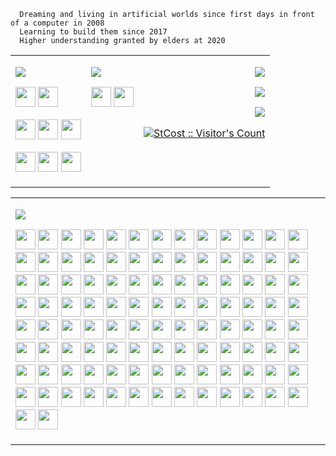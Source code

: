 
      Dreaming and living in artificial worlds since first days in front of a computer in 2008
      Learning to build them since 2017
      Higher understanding granted by elders at 2020



<table width="100%"><tr>
<td>

[<img src="https://img.shields.io/badge/Main commercial skills-007acc?style=for-the-badge" />](https://dreaming-blog.vercel.app/tags/portfolio)

<a href="https://nextjs.org"><img src="https://cdn.jsdelivr.net/gh/devicons/devicon/icons/nextjs/nextjs-original.svg" width="32" height="32" /></a>
<a href="https://tailwindcss.com"><img src="https://cdn.jsdelivr.net/gh/devicons/devicon@latest/icons/tailwindcss/tailwindcss-original.svg" width="32" height="32" /></a>

<a href="https://reactjs.org"><img src="https://cdn.jsdelivr.net/gh/devicons/devicon/icons/react/react-original.svg" width="32" height="32" /></a>
<a href="https://typescriptlang.org"><img src="https://cdn.jsdelivr.net/gh/devicons/devicon/icons/typescript/typescript-original.svg" width="32" height="32" /></a>
<a href="https://sass-lang.com"><img src="https://cdn.jsdelivr.net/gh/devicons/devicon/icons/sass/sass-original.svg" width="32" height="32" /></a>

<a href="https://www.ecma-international.org/publications-and-standards/standards/ecma-262/"><img src="https://cdn.jsdelivr.net/gh/devicons/devicon/icons/javascript/javascript-original.svg" width="32" height="32" /></a>
<a href="https://www.w3.org/TR/html52/"><img src="https://cdn.jsdelivr.net/gh/devicons/devicon/icons/html5/html5-original.svg" width="32" height="32" /></a>
<a href="https://www.w3.org/Style/CSS/Overview.en.html"><img src="https://cdn.jsdelivr.net/gh/devicons/devicon/icons/css3/css3-original.svg" width="32" height="32" /></a>

</td><td valign="top">

[<img src="https://img.shields.io/badge/Hobby game dev skills-e87500?style=for-the-badge" />](https://steamcommunity.com/app/2980830/screenshots/?browsefilter=mostrecent)

<a href="https://unity.com"><img src="https://cdn.jsdelivr.net/gh/devicons/devicon/icons/unity/unity-original.svg" width="32" height="32" /></a>
<a href="https://blender.org"><img src="https://cdn.jsdelivr.net/gh/devicons/devicon/icons/blender/blender-original.svg" width="32" height="32" /></a>

</td>


<td valign="top" align="right">

[<img src="https://img.shields.io/badge/Look at my dream game I'm making-COLLAPSE MACHINE-e87500?style=for-the-badge" />](https://steamcommunity.com/app/2980830/screenshots/?browsefilter=mostrecent)

[<img src="https://img.shields.io/badge/See my-Web Developer Experience-007acc?style=for-the-badge" />](https://dreaming-blog.vercel.app/tags/portfolio)

[<img src="https://img.shields.io/badge/Check my pet projects-grey?style=for-the-badge" />](https://dreaming-blog.vercel.app/projects)

[<img src="https://komarev.com/ghpvc/?username=StCost&label=My+Profile+Views&style=for-the-badge" alt="StCost :: Visitor's Count" />]()

</td>

</tr></table>

<table><tr valign="top"><td>

[<img src="https://img.shields.io/badge/All the stuff I know-grey?style=for-the-badge" />](https://dreaming-blog.vercel.app/tags/portfolio)

<a href="https://cplusplus.com"><img src="https://cdn.jsdelivr.net/gh/devicons/devicon@latest/icons/cplusplus/cplusplus-plain.svg" width="32" height="32" /></a>
<a href="https://trello.com"><img src="https://cdn.jsdelivr.net/gh/devicons/devicon/icons/trello/trello-plain.svg" width="32" height="32" /></a>
<a href="https://ant.design"><img src="https://cdn.simpleicons.org/antdesign" width="32" height="32" /></a>
<a href="https://bitbucket.org"><img src="https://cdn.jsdelivr.net/gh/devicons/devicon/icons/bitbucket/bitbucket-original.svg" width="32" height="32" /></a>
<a href="https://vitejs.dev/"><img src="https://cdn.jsdelivr.net/gh/devicons/devicon@latest/icons/vite/vite-original.svg" width="32" height="32" /></a>
<a href="https://atlassian.com/software/jira"><img src="https://cdn.jsdelivr.net/gh/devicons/devicon/icons/jira/jira-original.svg" width="32" height="32" /></a>
<a href="https://www.atlassian.com/software/confluence"><img src="https://cdn.jsdelivr.net/gh/devicons/devicon@latest/icons/confluence/confluence-plain.svg" width="32" height="32" /></a>
<a href="https://telegram.org/"><img src="https://cdn.simpleicons.org/telegram" width="32" height="32" /></a>
<a href="https://docs.google.com/"><img src="https://cdn.simpleicons.org/googledocs" width="32" height="32" /></a>
<a href="https://drive.google.com/"><img src="https://cdn.simpleicons.org/googledrive" width="32" height="32" /></a>
<a href="https://pay.google.com/"><img src="https://cdn.simpleicons.org/googlepay" width="32" height="32" /></a>
<a href="https://stripe.com"><img src="https://cdn.simpleicons.org/stripe" width="32" height="32" /></a>
<a href="https://www.w3.org/Style/CSS/Overview.en.html"><img src="https://cdn.jsdelivr.net/gh/devicons/devicon@latest/icons/css3/css3-plain.svg" width="32" height="32" /></a>
<a href="https://www.apple.com/"><img src="https://cdn.jsdelivr.net/gh/devicons/devicon@latest/icons/safari/safari-plain.svg" width="32" height="32" /></a>
<a href="https://developer.apple.com/xcode/"><img src="https://cdn.jsdelivr.net/gh/devicons/devicon@latest/icons/xcode/xcode-plain.svg" width="32" height="32" /></a>
<a href="https://steamdeck.com"><img src="https://cdn.simpleicons.org/steamdeck" width="32" height="32" /></a>
<a href="https://mui.com/material-ui/"><img src="https://cdn.jsdelivr.net/gh/devicons/devicon@latest/icons/materialui/materialui-plain.svg" width="32" height="32" /></a>
<a href="https://tailwindcss.com"><img src="https://cdn.jsdelivr.net/gh/devicons/devicon@latest/icons/tailwindcss/tailwindcss-original.svg" width="32" height="32" /></a>
<a href="https://docker.com"><img src="https://cdn.jsdelivr.net/gh/devicons/devicon@latest/icons/docker/docker-plain.svg" width="32" height="32" /></a>
<a href="https://yarnpkg.com"><img src="https://cdn.jsdelivr.net/gh/devicons/devicon/icons/yarn/yarn-original.svg" width="32" height="32" /></a>
<a href="https://reactjs.org"><img src="https://cdn.jsdelivr.net/gh/devicons/devicon/icons/react/react-original.svg" width="32" height="32" /></a>
<a href="https://react-bootstrap.netlify.app/"><img src="https://cdn.jsdelivr.net/gh/devicons/devicon@latest/icons/reactbootstrap/reactbootstrap-original.svg" width="32" height="32" /></a>
<a href="https://www.canva.com/"><img src="https://cdn.jsdelivr.net/gh/devicons/devicon@latest/icons/canva/canva-original.svg" width="32" height="32" /></a>
<a href="https://jetbrains.com/webstorm"><img src="https://cdn.jsdelivr.net/gh/devicons/devicon@latest/icons/webstorm/webstorm-plain.svg" width="32" height="32" /></a>
<a href="https://webpack.js.org"><img src="https://cdn.jsdelivr.net/gh/devicons/devicon/icons/webpack/webpack-original.svg" width="32" height="32" /></a>
<a href="https://www.okta.com/"><img src="https://cdn.jsdelivr.net/gh/devicons/devicon@latest/icons/okta/okta-original.svg" width="32" height="32" /></a>
<a href="https://r-project.org"><img src="https://cdn.jsdelivr.net/gh/devicons/devicon/icons/r/r-original.svg" width="32" height="32" /></a>
<a href="https://typescriptlang.org"><img src="https://cdn.jsdelivr.net/gh/devicons/devicon/icons/typescript/typescript-original.svg" width="32" height="32" /></a>
<a href="https://teamspeak.com"><img src="https://cdn.simpleicons.org/teamspeak" width="32" height="32" /></a>
<a href="https://lua.org"><img src="https://cdn.jsdelivr.net/gh/devicons/devicon/icons/lua/lua-original.svg" width="32" height="32" /></a>
<a href="https://mysql.com"><img src="https://cdn.jsdelivr.net/gh/devicons/devicon/icons/mysql/mysql-original.svg" width="32" height="32" /></a>
<a href="https://www.sourcetreeapp.com/"><img src="https://cdn.jsdelivr.net/gh/devicons/devicon@latest/icons/sourcetree/sourcetree-original.svg" width="32" height="32" /></a>
<a href="https://lesscss.org"><img src="https://cdn.jsdelivr.net/gh/devicons/devicon/icons/less/less-plain-wordmark.svg" width="32" height="32" /></a>
<a href="https://pastebin.com"><img src="https://cdn.simpleicons.org/pastebin" width="32" height="32" /></a>
<a href="https://curl.se/"><img src="https://cdn.simpleicons.org/curl" width="32" height="32" /></a>
<a href="https://axios-http.com"><img src="https://cdn.simpleicons.org/axios" width="32" height="32" /></a>
<a href="https://discord.com"><img src="https://cdn.simpleicons.org/discord" width="32" height="32" /></a>
<a href="https://eslint.org"><img src="https://cdn.jsdelivr.net/gh/devicons/devicon/icons/eslint/eslint-original.svg" width="32" height="32" /></a>
<a href="https://heroku.com"><img src="https://cdn.jsdelivr.net/gh/devicons/devicon/icons/heroku/heroku-original.svg" width="32" height="32" /></a>
<a href="https://openai.com/"><img src="https://cdn.simpleicons.org/openai" width="32" height="32" /></a>
<a href="https://redux.js.org"><img src="https://cdn.jsdelivr.net/gh/devicons/devicon/icons/redux/redux-original.svg" width="32" height="32" /></a>
<a href="https://getbootstrap.com/"><img src="https://cdn.jsdelivr.net/gh/devicons/devicon@latest/icons/bootstrap/bootstrap-original.svg" width="32" height="32" /></a>
<a href="https://dotnet.microsoft.com/en-us/languages/csharp"><img src="https://cdn.jsdelivr.net/gh/devicons/devicon@latest/icons/csharp/csharp-plain.svg" width="32" height="32" /></a>
<a href="https://jestjs.io"><img src="https://cdn.jsdelivr.net/gh/devicons/devicon/icons/jest/jest-plain.svg" width="32" height="32" /></a>
<a href="https://sass-lang.com"><img src="https://cdn.jsdelivr.net/gh/devicons/devicon/icons/sass/sass-original.svg" width="32" height="32" /></a>
<a href="https://chrome.com"><img src="https://cdn.jsdelivr.net/gh/devicons/devicon@latest/icons/chrome/chrome-plain.svg" width="32" height="32" /></a>
<a href="https://www.chartjs.org"><img src="https://cdn.simpleicons.org/chart.js" width="32" height="32" /></a>
<a href="https://storybook.js.org"><img src="https://cdn.jsdelivr.net/gh/devicons/devicon/icons/storybook/storybook-original.svg" width="32" height="32" /></a>
<a href="https://graphql.org"><img src="https://cdn.jsdelivr.net/gh/devicons/devicon/icons/graphql/graphql-plain.svg" width="32" height="32" /></a>
<a href="https://git-scm.com"><img src="https://cdn.jsdelivr.net/gh/devicons/devicon/icons/git/git-original.svg" width="32" height="32" /></a>
<a href="https://git-lfs.com/"><img src="https://cdn.simpleicons.org/gitlfs" width="32" height="32" /></a>
<a href="https://gmail.com"><img src="https://cdn.simpleicons.org/gmail" width="32" height="32" /></a>
<a href="https://postcss.org"><img src="https://cdn.simpleicons.org/postcss" width="32" height="32" /></a>
<a href="https://npmjs.com"><img src="https://cdn.jsdelivr.net/gh/devicons/devicon/icons/npm/npm-original-wordmark.svg" width="32" height="32" /></a>
<a href="https://www.java.com/"><img src="https://cdn.jsdelivr.net/gh/devicons/devicon@latest/icons/java/java-plain.svg" width="32" height="32" /></a>
<a href="https://mongoosejs.com"><img src="https://cdn.simpleicons.org/mongoose" width="32" height="32" /></a>
<a href="https://reactrouter.com/en/main"><img src="https://cdn.jsdelivr.net/gh/devicons/devicon@latest/icons/reactrouter/reactrouter-original.svg" width="32" height="32" /></a>
<a href="https://www.jetbrains.com/rider/"><img src="https://cdn.jsdelivr.net/gh/devicons/devicon@latest/icons/rider/rider-plain.svg" width="32" height="32" /></a>
<a href="https://yaml.org"><img src="https://cdn.simpleicons.org/yaml" width="32" height="32" /></a>
<a href="https://fivem.net"><img src="https://cdn.simpleicons.org/fivem" width="32" height="32" /></a>
<a href="https://auth0.com"><img src="https://cdn.simpleicons.org/auth0" width="32" height="32" /></a>
<a href="https://www.curseforge.com/"><img src="https://cdn.simpleicons.org/curseforge" width="32" height="32" /></a>
<a href="https://gitlab.com"><img src="https://cdn.jsdelivr.net/gh/devicons/devicon/icons/gitlab/gitlab-original.svg" width="32" height="32" /></a>
<a href="https://www.w3.org/TR/html52/"><img src="https://cdn.jsdelivr.net/gh/devicons/devicon/icons/html5/html5-original.svg" width="32" height="32" /></a>
<a href="https://postman.com"><img src="https://cdn.simpleicons.org/postman" width="32" height="32" /></a>
<a href="https://blender.org"><img src="https://cdn.jsdelivr.net/gh/devicons/devicon/icons/blender/blender-original.svg" width="32" height="32" /></a>
<a href="https://firebase.google.com"><img src="https://cdn.jsdelivr.net/gh/devicons/devicon/icons/firebase/firebase-plain.svg" width="32" height="32" /></a>
<a href="https://diagrams.net"><img src="https://cdn.simpleicons.org/diagrams.net" width="32" height="32" /></a>
<a href="https://sketch.com"><img src="https://cdn.jsdelivr.net/gh/devicons/devicon@latest/icons/sketch/sketch-plain.svg" width="32" height="32" /></a>
<a href="https://www.ecma-international.org/publications-and-standards/standards/ecma-262/"><img src="https://cdn.jsdelivr.net/gh/devicons/devicon/icons/javascript/javascript-original.svg" width="32" height="32" /></a>
<a href="https://prettier.io"><img src="https://cdn.simpleicons.org/prettier" width="32" height="32" /></a>
<a href="https://brew.sh"><img src="https://cdn.simpleicons.org/homebrew" width="32" height="32" /></a>
<a href="https://mobx.js.org"><img src="https://cdn.simpleicons.org/mobx" width="32" height="32" /></a>
<a href="https://babeljs.io"><img src="https://cdn.jsdelivr.net/gh/devicons/devicon/icons/babel/babel-original.svg" width="32" height="32" /></a>
<a href="https://mochajs.org"><img src="https://cdn.jsdelivr.net/gh/devicons/devicon/icons/mocha/mocha-plain.svg" width="32" height="32" /></a>
<a href="https://github.com/atom/atom"><img src="https://cdn.jsdelivr.net/gh/devicons/devicon/icons/atom/atom-original.svg" width="32" height="32" /></a>
<a href="https://upwork.com"><img src="https://cdn.simpleicons.org/upwork" width="32" height="32" /></a>
<a href="https://swagger.io/"><img src="https://cdn.jsdelivr.net/gh/devicons/devicon@latest/icons/swagger/swagger-original.svg" width="32" height="32" /></a>
<a href="https://www.npmjs.com/package/nodemon"><img src="https://cdn.jsdelivr.net/gh/devicons/devicon@latest/icons/nodemon/nodemon-plain.svg" width="32" height="32" /></a>
<a href="https://nodejs.org"><img src="https://cdn.jsdelivr.net/gh/devicons/devicon/icons/nodejs/nodejs-original.svg" width="32" height="32" /></a>
<a href="https://leafletjs.com/"><img src="https://cdn.simpleicons.org/leaflet" width="32" height="32" /></a>
<a href="https://mongodb.com"><img src="https://cdn.jsdelivr.net/gh/devicons/devicon/icons/mongodb/mongodb-original.svg" width="32" height="32" /></a>
<a href="https://minecraft.net/"><img src="https://cdn.simpleicons.org/minetest" width="32" height="32" /></a>
<a href="https://https://devicon.dev/"><img src="https://cdn.jsdelivr.net/gh/devicons/devicon@latest/icons/devicon/devicon-plain.svg" width="32" height="32" /></a>
<a href="https://www.cypress.io/"><img src="https://cdn.simpleicons.org/cypress" width="32" height="32" /></a>
<a href="https://create-react-app.dev/"><img src="https://cdn.simpleicons.org/createreactapp" width="32" height="32" /></a>
<a href="https://arduino.cc"><img src="https://cdn.jsdelivr.net/gh/devicons/devicon/icons/arduino/arduino-original.svg" width="32" height="32" /></a>
<a href="https://electronjs.org"><img src="https://cdn.jsdelivr.net/gh/devicons/devicon/icons/electron/electron-original.svg" width="32" height="32" /></a>
<a href="https://en.wikipedia.org/wiki/Bash_(Unix_shell)"><img src="https://cdn.jsdelivr.net/gh/devicons/devicon/icons/bash/bash-original.svg" width="32" height="32" /></a>
<a href="https://pages.github.com/"><img src="https://cdn.simpleicons.org/githubpages" width="32" height="32" /></a>
<a href="https://en.wikipedia.org/wiki/Secure_Shell"><img src="https://cdn.jsdelivr.net/gh/devicons/devicon/icons/ssh/ssh-original.svg" width="32" height="32" /></a>
<a href="https://expressjs.com"><img src="https://cdn.jsdelivr.net/gh/devicons/devicon/icons/express/express-original.svg" width="32" height="32" /></a>
<a href="https://github.com"><img src="https://cdn.jsdelivr.net/gh/devicons/devicon/icons/github/github-original.svg" width="32" height="32" /></a>
<a href="https://daringfireball.net/projects/markdown/"><img src="https://cdn.jsdelivr.net/gh/devicons/devicon/icons/markdown/markdown-original.svg" width="32" height="32" /></a>
<a href="https://codepen.io"><img src="https://cdn.jsdelivr.net/gh/devicons/devicon@latest/icons/codepen/codepen-original.svg" width="32" height="32" /></a>
<a href="https://apple.com"><img src="https://cdn.jsdelivr.net/gh/devicons/devicon/icons/apple/apple-original.svg" width="32" height="32" /></a>
<a href="https://vercel.com"><img src="https://cdn.simpleicons.org/vercel" width="32" height="32" /></a>
<a href="https://steamcommunity.com"><img src="https://cdn.simpleicons.org/steam" width="32" height="32" /></a>
<a href="https://json.org"><img src="https://cdn.simpleicons.org/json" width="32" height="32" /></a>
<a href="https://jwt.io/"><img src="https://cdn.simpleicons.org/jsonwebtokens" width="32" height="32" /></a>
<a href="https://nextjs.org"><img src="https://cdn.jsdelivr.net/gh/devicons/devicon/icons/nextjs/nextjs-original.svg" width="32" height="32" /></a>
<a href="https://unity.com"><img src="https://cdn.jsdelivr.net/gh/devicons/devicon/icons/unity/unity-original.svg" width="32" height="32" /></a>
<a href="https://www.browserstack.com/"><img src="https://cdn.jsdelivr.net/gh/devicons/devicon@latest/icons/browserstack/browserstack-original.svg" width="32" height="32" /></a>
<a href="https://slack.com"><img src="https://cdn.jsdelivr.net/gh/devicons/devicon/icons/slack/slack-original.svg" width="32" height="32" /></a>
<a href="https://figma.com"><img src="https://cdn.jsdelivr.net/gh/devicons/devicon/icons/figma/figma-original.svg" width="32" height="32" /></a>
<a href="https://google.com"><img src="https://cdn.jsdelivr.net/gh/devicons/devicon/icons/google/google-original.svg" width="32" height="32" /></a>

</td></tr></table>
